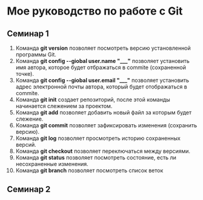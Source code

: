 # Мое руководство по работе с Git
## Семинар 1
1. Команда **git version** позволяет посмотреть версию установленной программы Git.
1. Команда **git config --giobal user.name "___"** позволяет установить имя автора, которое будет отбражаться в commite (сохраненной точке).
2. Команда **git config --giobal user.email "___"** позволяет установить адрес электронной почты автора, который будет отображаться в commite.
3. Команда **git init** создает репозиторий, после этой команды начинается слежением за проектом.
4. Команда **git add** позволяет добавить новый файл за которым будет слежение.
5. Команда **git commit** позволяет зафиксировать изменения (сохранить версию).
6. Команда **git log** позволяет просмотреть историю сохраненных версий.
7. Команда **git checkout** позволяет переключаться между версиями.
8. Команда **git status** позволяет посмотреть состояние, есть ли несохраненные изменения.
9. Команда **git branch** позволяет посмотреть список веток
## Семинар 2

